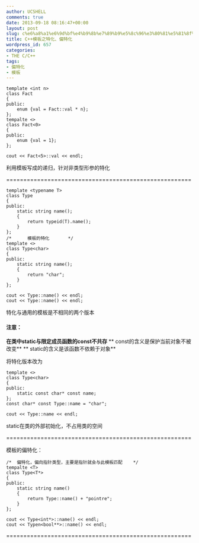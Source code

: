 ```yaml
---
author: UCSHELL
comments: true
date: 2013-09-18 08:16:47+00:00
layout: post
slug: c%e6%a8%a1%e6%9d%bf%e4%b9%8b%e7%89%b9%e5%8c%96%e3%80%81%e5%81%8f%e7%89%b9%e5%8c%96
title: C++模板之特化、偏特化
wordpress_id: 657
categories:
- THE C/C++
tags:
- 偏特化
- 模板
---
```


	template <int n>
    class Fact
    {
    public:
    	enum {val = Fact::val * n};
    };
    tempalte <>
    class Fact<0>
    {
    public:
    	enum {val = 1};
    };
    
    cout << Fact<5>::val << endl;
    


利用模板写成的递归，针对非类型形参的特化
<!-- more -->
======================================================

    
    template <typename T>
    class Type
    {
    public:
    	static string name();
    	{
    		return typeid(T).name();
    	}
    };
    /*		模板的特化		*/
    template <>
    class Type<char>
    {
    public:
    	static string name();
    	{
    		return "char";
    	}
    };
    
    cout << Type::name() << endl;
    cout << Type::name() << endl;


特化与通用的模板是不相同的两个版本

#### 注意：
**在类中static与限定成员函数的const不共存**
** const的含义是保护当前对象不被改变**
** static的含义是该函数不依赖于对象**

将特化版本改为

    
    template <>
    class Type<char>
    {
    public:
    	static const char* const name;
    };
    const char* const Type::name = "char";
    
    cout << Type::name << endl;


static在类的外部初始化，不占用类的空间

======================================================

模板的偏特化：

    
    /*	偏特化，偏向指针类型，主要是指针就会与此模板匹配	*/
    tempalte <T>
    class Type<T*>	
    {
    public:
    	static string name()
    	{
    		return Type::name() + "pointre";
    	}
    };
    
    cout << Type<int*>::name() << endl;
    cout << Typen<bool**>::name() << endl;


======================================================
